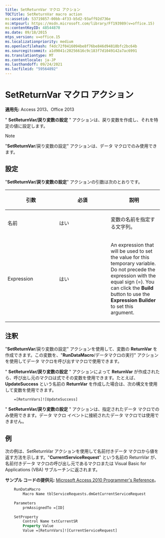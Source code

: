 ```yaml
---
title: SetReturnVar マクロ アクション
TOCTitle: SetReturnVar macro action
ms:assetid: 53719857-00bb-4f33-b5d2-93aff92d736e
ms:mtpsurl: https://msdn.microsoft.com/library/Ff193989(v=office.15)
ms:contentKeyID: 48544870
ms.date: 09/18/2015
mtps_version: v=office.15
ms.localizationpriority: medium
ms.openlocfilehash: f4dc72f0416094be8f76be846d94818bfc2bc64b
ms.sourcegitcommit: a1d9041c20256616c9c183f7d1049142a7ac6991
ms.translationtype: MT
ms.contentlocale: ja-JP
ms.lasthandoff: 09/24/2021
ms.locfileid: "59564892"
---
```

# <a name="setreturnvar-macro-action"></a>SetReturnVar マクロ アクション

**適用先:** Access 2013、Office 2013

" **SetReturnVar/戻り変数の設定** " アクションは、戻り変数を作成し、それを特定の値に設定します。

> [!NOTE]
> "**SetReturnVar**/戻り変数の設定" アクションは、データ マクロでのみ使用できます。

## <a name="setting"></a>設定

"**SetReturnVar/戻り変数の設定**" アクションの引数は次のとおりです。

<table>
<colgroup>
<col style="width: 33%" />
<col style="width: 33%" />
<col style="width: 33%" />
</colgroup>
<thead>
<tr class="header">
<th><p>引数</p></th>
<th><p>必須</p></th>
<th><p>説明</p></th>
</tr>
</thead>
<tbody>
<tr class="odd">
<td><p>名前</p></td>
<td><p>はい</p></td>
<td><p>変数の名前を指定する文字列。</p></td>
</tr>
<tr class="even">
<td><p>Expression</p></td>
<td><p>はい</p></td>
<td><p>An expression that will be used to set the value for this temporary variable. Do not precede the expression with the equal sign (=). You can click the <strong>Build</strong> button to use the <strong>Expression Builder</strong> to set this argument.  </p></td>
</tr>
</tbody>
</table>


## <a name="remarks"></a>注釈

"**SetReturnVar**/戻り変数の設定" アクションを使用して、変数の **ReturnVar** を作成できます。この変数を、"**RunDataMacro**/データマクロの実行" アクションを使用してデータ マクロを呼び出すマクロで使用できます。

" **SetReturnVar/戻り変数の設定** " アクションによって **ReturnVar** が作成されたら、呼び出し元のマクロは式でその変数を使用できます。たとえば、 **UpdateSuccess** という名前の **ReturnVar** を作成した場合は、次の構文を使用して変数を使用できます。

```vb
    =[ReturnVars]![UpdateSuccess]
```

" **SetReturnVar/戻り変数の設定** " アクションは、指定されたデータ マクロでのみ使用できます。データ マクロ イベントに接続されたデータ マクロでは使用できません。

## <a name="example"></a>例

次の例は、SetReturnVar アクションを使用して名前付きデータ マクロから値を返す方法を示します。"**CurrentServiceRequest**" という名前の ReturnVar が、名前付きデータ マクロの呼び出し元であるマクロまたは Visual Basic for Applications (VBA) サブルーチンに返されます。

**サンプル コードの提供元:** [Microsoft Access 2010 Programmer's Reference](https://www.amazon.com/Microsoft-Access-2010-Programmers-Reference/dp/8126528125)。

```vb
    RunDataMacro
        Macro Name tblServiceRequests.dmGetCurrentServiceRequest
    
    Parameters
        prmAssignedTo =[ID]
    
    SetProperty
        Control Name txtCurrentSR
        Property Value
        Value =[ReturnVars]![CurrentServiceRequest]
```
